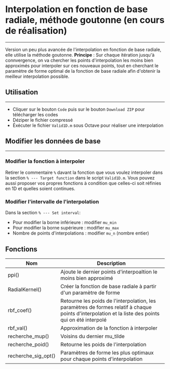 # Interpolation en fonction de base radiale, méthode goutonne (en cours de réalisation)

-----

Version un peu plus avancée de l'interpolation en fonction de base radiale, elle utilise la méthode goutonne.
__Principe__ : Sur chaque itération jusqu'à connvergence, on va chercher les points d'interpolation les moins bien approximés pour interpoler sur ces nouveaux points, tout en cherchant le paramètre de forme optimal de la fonction de base radiale afin d'obtenir la meilleur interpolation possible.

## Utilisation

-----

* Cliquer sur le bouton `Code` puis sur le bouton `Download ZIP` pour télécharger les codes
* Déziper le fichier compressé
* Éxécuter le fichier `Valid1D.m` sous Octave pour réaliser une interpolation

## Modifier les données de base

-----

### Modifier la fonction à interpoler

Retirer le commentaire `%` davant la fonction que vous voulez interpoler dans la section `% --- Target function` dans le script `Valid1D.m`.
Vous pouvez aussi proposer vos propres fonctions à condition que celles-ci soit réfinies en 1D et quelles soient continues.

### Modifier l'intervalle de l'interpolation

Dans la section `% --- Set interval`:
* Pour modifier la borne inférieure : modifier `mu_min`
* Pour modifier la borne supérieure : modifier `mu_max`
* Nombre de points d'interpolations : modifier `mu_n` (nombre entier)

## Fonctions

| Nom | Description |
| --- | --- |
| ppi() | Ajoute le dernier points d'interpoaltion le moins bien approximé |
| RadialKernel() | Créer la fonction de base radiale à partir d'un paramètre de forme |
| rbf_coef() | Retourne les poids de l'interpolation, les paramètres de formes relatif à chaque points d'interpolation et la liste des points qui on été interpolé |
| rbf_val() | Approximation de la fonction à interpoler |
| recherche_mup() | Voisins du dernier mu_tilde |
| recherche_poid() | Retourne les poids de l'interpolation |
| recherche_sig_opt() | Paramètres de forme les plus optimaux pour chaque points d'interpolation |
